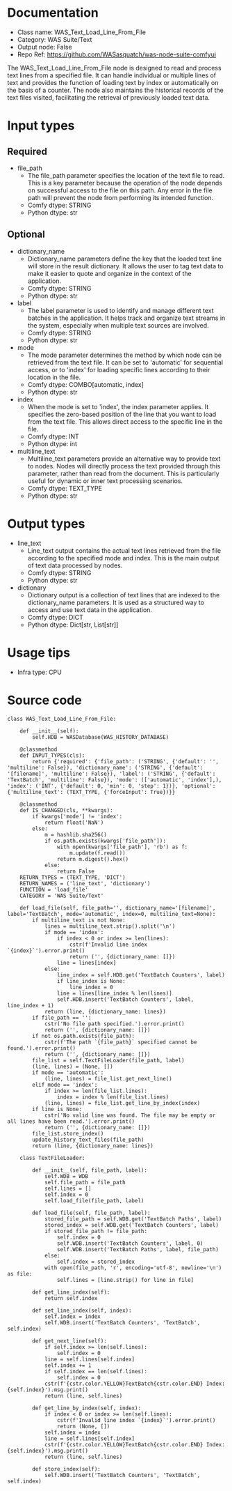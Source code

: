# Documentation
- Class name: WAS_Text_Load_Line_From_File
- Category: WAS Suite/Text
- Output node: False
- Repo Ref: https://github.com/WASasquatch/was-node-suite-comfyui

The WAS_Text_Load_Line_From_File node is designed to read and process text lines from a specified file. It can handle individual or multiple lines of text and provides the function of loading text by index or automatically on the basis of a counter. The node also maintains the historical records of the text files visited, facilitating the retrieval of previously loaded text data.

# Input types
## Required
- file_path
    - The file_path parameter specifies the location of the text file to read. This is a key parameter because the operation of the node depends on successful access to the file on this path. Any error in the file path will prevent the node from performing its intended function.
    - Comfy dtype: STRING
    - Python dtype: str
## Optional
- dictionary_name
    - Dictionary_name parameters define the key that the loaded text line will store in the result dictionary. It allows the user to tag text data to make it easier to quote and organize in the context of the application.
    - Comfy dtype: STRING
    - Python dtype: str
- label
    - The label parameter is used to identify and manage different text batches in the application. It helps track and organize text streams in the system, especially when multiple text sources are involved.
    - Comfy dtype: STRING
    - Python dtype: str
- mode
    - The mode parameter determines the method by which node can be retrieved from the text file. It can be set to 'automatic' for sequential access, or to 'index' for loading specific lines according to their location in the file.
    - Comfy dtype: COMBO[automatic, index]
    - Python dtype: str
- index
    - When the mode is set to 'index', the index parameter applies. It specifies the zero-based position of the line that you want to load from the text file. This allows direct access to the specific line in the file.
    - Comfy dtype: INT
    - Python dtype: int
- multiline_text
    - Multiline_text parameters provide an alternative way to provide text to nodes. Nodes will directly process the text provided through this parameter, rather than read from the document. This is particularly useful for dynamic or inner text processing scenarios.
    - Comfy dtype: TEXT_TYPE
    - Python dtype: str

# Output types
- line_text
    - Line_text output contains the actual text lines retrieved from the file according to the specified mode and index. This is the main output of text data processed by nodes.
    - Comfy dtype: STRING
    - Python dtype: str
- dictionary
    - Dictionary output is a collection of text lines that are indexed to the dictionary_name parameters. It is used as a structured way to access and use text data in the application.
    - Comfy dtype: DICT
    - Python dtype: Dict[str, List[str]]

# Usage tips
- Infra type: CPU

# Source code
```
class WAS_Text_Load_Line_From_File:

    def __init__(self):
        self.HDB = WASDatabase(WAS_HISTORY_DATABASE)

    @classmethod
    def INPUT_TYPES(cls):
        return {'required': {'file_path': ('STRING', {'default': '', 'multiline': False}), 'dictionary_name': ('STRING', {'default': '[filename]', 'multiline': False}), 'label': ('STRING', {'default': 'TextBatch', 'multiline': False}), 'mode': (['automatic', 'index'],), 'index': ('INT', {'default': 0, 'min': 0, 'step': 1})}, 'optional': {'multiline_text': (TEXT_TYPE, {'forceInput': True})}}

    @classmethod
    def IS_CHANGED(cls, **kwargs):
        if kwargs['mode'] != 'index':
            return float('NaN')
        else:
            m = hashlib.sha256()
            if os.path.exists(kwargs['file_path']):
                with open(kwargs['file_path'], 'rb') as f:
                    m.update(f.read())
                return m.digest().hex()
            else:
                return False
    RETURN_TYPES = (TEXT_TYPE, 'DICT')
    RETURN_NAMES = ('line_text', 'dictionary')
    FUNCTION = 'load_file'
    CATEGORY = 'WAS Suite/Text'

    def load_file(self, file_path='', dictionary_name='[filename]', label='TextBatch', mode='automatic', index=0, multiline_text=None):
        if multiline_text is not None:
            lines = multiline_text.strip().split('\n')
            if mode == 'index':
                if index < 0 or index >= len(lines):
                    cstr(f'Invalid line index `{index}`').error.print()
                    return ('', {dictionary_name: []})
                line = lines[index]
            else:
                line_index = self.HDB.get('TextBatch Counters', label)
                if line_index is None:
                    line_index = 0
                line = lines[line_index % len(lines)]
                self.HDB.insert('TextBatch Counters', label, line_index + 1)
            return (line, {dictionary_name: lines})
        if file_path == '':
            cstr('No file path specified.').error.print()
            return ('', {dictionary_name: []})
        if not os.path.exists(file_path):
            cstr(f'The path `{file_path}` specified cannot be found.').error.print()
            return ('', {dictionary_name: []})
        file_list = self.TextFileLoader(file_path, label)
        (line, lines) = (None, [])
        if mode == 'automatic':
            (line, lines) = file_list.get_next_line()
        elif mode == 'index':
            if index >= len(file_list.lines):
                index = index % len(file_list.lines)
            (line, lines) = file_list.get_line_by_index(index)
        if line is None:
            cstr('No valid line was found. The file may be empty or all lines have been read.').error.print()
            return ('', {dictionary_name: []})
        file_list.store_index()
        update_history_text_files(file_path)
        return (line, {dictionary_name: lines})

    class TextFileLoader:

        def __init__(self, file_path, label):
            self.WDB = WDB
            self.file_path = file_path
            self.lines = []
            self.index = 0
            self.load_file(file_path, label)

        def load_file(self, file_path, label):
            stored_file_path = self.WDB.get('TextBatch Paths', label)
            stored_index = self.WDB.get('TextBatch Counters', label)
            if stored_file_path != file_path:
                self.index = 0
                self.WDB.insert('TextBatch Counters', label, 0)
                self.WDB.insert('TextBatch Paths', label, file_path)
            else:
                self.index = stored_index
            with open(file_path, 'r', encoding='utf-8', newline='\n') as file:
                self.lines = [line.strip() for line in file]

        def get_line_index(self):
            return self.index

        def set_line_index(self, index):
            self.index = index
            self.WDB.insert('TextBatch Counters', 'TextBatch', self.index)

        def get_next_line(self):
            if self.index >= len(self.lines):
                self.index = 0
            line = self.lines[self.index]
            self.index += 1
            if self.index == len(self.lines):
                self.index = 0
            cstr(f'{cstr.color.YELLOW}TextBatch{cstr.color.END} Index: {self.index}').msg.print()
            return (line, self.lines)

        def get_line_by_index(self, index):
            if index < 0 or index >= len(self.lines):
                cstr(f'Invalid line index `{index}`').error.print()
                return (None, [])
            self.index = index
            line = self.lines[self.index]
            cstr(f'{cstr.color.YELLOW}TextBatch{cstr.color.END} Index: {self.index}').msg.print()
            return (line, self.lines)

        def store_index(self):
            self.WDB.insert('TextBatch Counters', 'TextBatch', self.index)
```